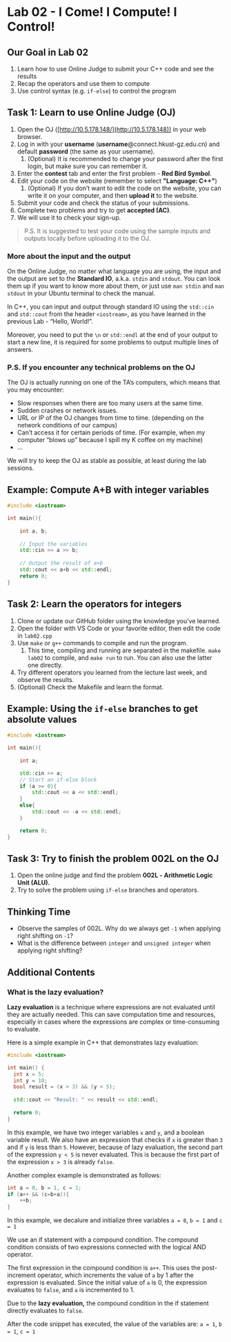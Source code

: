 # Lab 02 - I Come! I Compute! I Control!

## Our Goal in Lab 02

1. Learn how to use Online Judge to submit your C++ code and see the results
2. Recap the operators and use them to compute
3. Use control syntax (e.g. `if-else`) to control the program

## Task 1: Learn to use Online Judge (OJ)

1. Open the OJ ([http://10.5.178.148/](http://10.5.178.148)) in your web browser. 
2. Log in with your **username** (**username**@connect.hkust-gz.edu.cn) and default **password** (the same as your username).
    1. (Optional) It is recommended to change your password after the first login, but make sure you can remember it.
3. Enter the **contest** tab and enter the first problem - **Red Bird Symbol**.
4. Edit your code on the website (remember to select **"Language: C++"**)
    1. (Optional) If you don’t want to edit the code on the website, you can write it on your computer, and then **upload it** to the website.
5. Submit your code and check the status of your submissions.
6. Complete two problems and try to get **accepted (AC)**. 
7. We will use it to check your sign-up.

> P.S. It is suggested to test your code using the sample inputs and outputs locally before uploading it to the OJ.
### More about the input and the output

On the Online Judge, no matter what language you are using, the input and the output are set to the **Standard IO**, a.k.a. `stdin` and `stdout`. You can look them up if you want to know more about them, or just use `man stdin` and `man stdout` in your Ubuntu terminal to check the manual.

In C++, you can input and output through standard IO using the `std::cin` and `std::cout` from the header `<iostream>`, as you have learned in the previous Lab - “Hello, World!”. 

Moreover, you need to put the `\n` or `std::endl` at the end of your output to start a new line, it is required for some problems to output multiple lines of answers.

### P.S. If you encounter any technical problems on the OJ

The OJ is actually running on one of the TA’s computers, which means that you may encounter:

- Slow responses when there are too many users at the same time.
- Sudden crashes or network issues.
- URL or IP of the OJ changes from time to time. (depending on the network conditions of our campus)
- Can’t access it for certain periods of time. (For example, when my computer “blows up” because I spill my K coffee on my machine)
- …

We will try to keep the OJ as stable as possible, at least during the lab sessions.

## Example: Compute A+B with integer variables
```cpp
#include <iostream>

int main(){
	
	int a, b;
	
	// Input the variables
	std::cin >> a >> b;
	
	// Output the result of a+b
	std::cout << a+b << std::endl;
	return 0;
}
```

## Task 2: Learn the operators for integers

1. Clone or update our GitHub folder using the knowledge you’ve learned.
2. Open the folder with VS Code or your favorite editor, then edit the code in `lab02.cpp`
3. Use `make` or `g++` commands to compile and run the program.
    1. This time, compiling and running are separated in the makefile. `make lab02` to compile, and `make run` to run. You can also use the latter one directly.
4. Try different operators you learned from the lecture last week, and observe the results.
5. (Optional) Check the Makefile and learn the format.

## Example: Using the `if-else` branches to get absolute values

```cpp
#include <iostream>

int main(){
	
	int a;

	std::cin >> a;
	// Start an if-else block
	if (a >= 0){
		std::cout << a << std::endl;
	}
	else{
		std::cout << -a << std::endl;
	}

	return 0;
}
```

## Task 3: Try to finish the problem 002L on the OJ

1. Open the online judge and find the problem **002L -** **Arithmetic Logic Unit (ALU).**
2. Try to solve the problem using `if-else` branches and operators.

## Thinking Time

- Observe the samples of 002L. Why do we always get `-1` when applying right shifting on `-1`?
- What is the difference between `integer` and `unsigned integer` when applying right shifting?

## Additional Contents
### What is the lazy evaluation?
**Lazy evaluation** is a technique where expressions are not evaluated until they are actually needed. This can save computation time and resources, especially in cases where the expressions are complex or time-consuming to evaluate.

Here is a simple example in C++ that demonstrates lazy evaluation:
```CPP
#include <iostream>

int main() {
  int x = 5;
  int y = 10;
  bool result = (x > 3) && (y < 5);
  
  std::cout << "Result: " << result << std::endl;
  
  return 0;
}
```

In this example, we have two integer variables `x` and `y`, and a boolean variable result. We also have an expression that checks if `x` is greater than `3` and if `y` is less than `5`. However, because of lazy evaluation, the second part of the expression `y < 5` is never evaluated. This is because the first part of the expression `x > 3` is already `false`.

Another complex example is demonstrated as follows:
```CPP
int a = 0, b = 1, c = 1;
if (a++ && (c=b+a)){
	++b;
}
```
In this example, we decalure and initialize three variables `a = 0`, `b = 1` and `c = 1`

We use an if statement with a compound condition. The compound condition consists of two expressions connected with the logical AND operator.

The first expression in the compound condition is `a++`. This uses the post-increment operator, which increments the value of `a` by 1 after the expression is evaluated. Since the initial value of `a` is 0, the expression evaluates to `false`, and `a` is incremented to 1.

Due to the **lazy evaluation,** the compound condition in the if statement directly evaluates to `false`.

After the code snippet has executed, the value of the variables are: `a = 1`, `b = 1`, `c = 1`